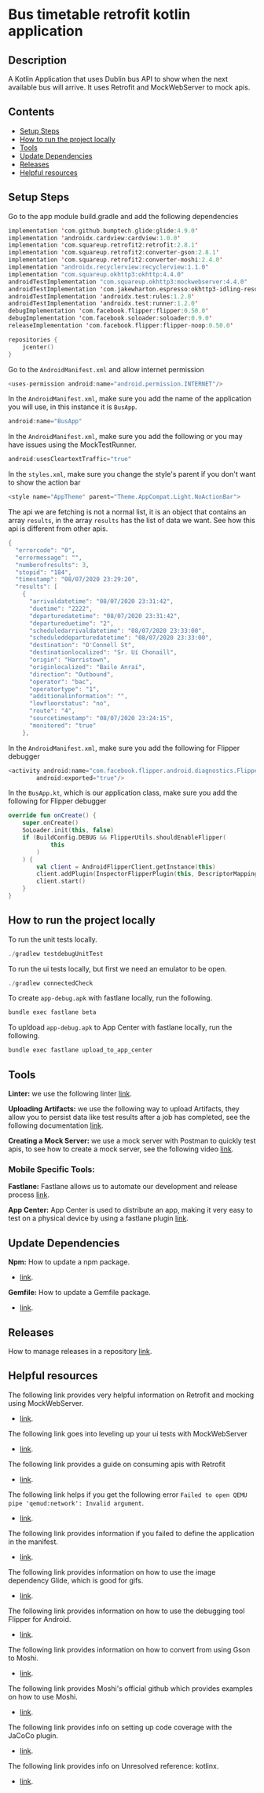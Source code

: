 # Bus timetable retrofit kotlin application

## Description

A Kotlin Application that uses Dublin bus API to show when the next available bus will arrive. It uses Retrofit and MockWebServer to mock apis.

## Contents

- [Setup Steps](#setup-steps)
- [How to run the project locally](#how-to-run-the-project-locally)
- [Tools](#tools)
- [Update Dependencies](#update-dependencies)
- [Releases](#releases)
- [Helpful resources](#helpful-resources)

## Setup Steps

Go to the app module build.gradle and add the following dependencies

```kotlin
implementation 'com.github.bumptech.glide:glide:4.9.0'
implementation 'androidx.cardview:cardview:1.0.0'
implementation 'com.squareup.retrofit2:retrofit:2.8.1'
implementation 'com.squareup.retrofit2:converter-gson:2.8.1'
implementation 'com.squareup.retrofit2:converter-moshi:2.4.0'
implementation "androidx.recyclerview:recyclerview:1.1.0"
implementation "com.squareup.okhttp3:okhttp:4.4.0"
androidTestImplementation "com.squareup.okhttp3:mockwebserver:4.4.0"
androidTestImplementation 'com.jakewharton.espresso:okhttp3-idling-resource:1.0.0'
androidTestImplementation 'androidx.test:rules:1.2.0'
androidTestImplementation 'androidx.test:runner:1.2.0'
debugImplementation 'com.facebook.flipper:flipper:0.50.0'
debugImplementation 'com.facebook.soloader:soloader:0.9.0'
releaseImplementation 'com.facebook.flipper:flipper-noop:0.50.0'

repositories {
    jcenter()
}
```

Go to the `AndroidManifest.xml` and allow internet permission

```kotlin
<uses-permission android:name="android.permission.INTERNET"/>
```

In the `AndroidManifest.xml`, make sure you add the name of the application you will use, in this instance it is `BusApp`.

```kotlin
android:name="BusApp"
```

In the `AndroidManifest.xml`, make sure you add the following or you may have issues using the MockTestRunner.

```kotlin
android:usesCleartextTraffic="true"
```

In the `styles.xml`, make sure you change the style's parent if you don't want to show the action bar

```kotlin
<style name="AppTheme" parent="Theme.AppCompat.Light.NoActionBar">
```

The api we are fetching is not a normal list, it is an object that contains an array `results`, in the array `results` has the list of data we want. See how this api is different from other apis.

```kotlin
{
  "errorcode": "0",
  "errormessage": "",
  "numberofresults": 3,
  "stopid": "184",
  "timestamp": "08/07/2020 23:29:20",
  "results": [
    {
      "arrivaldatetime": "08/07/2020 23:31:42",
      "duetime": "2222",
      "departuredatetime": "08/07/2020 23:31:42",
      "departureduetime": "2",
      "scheduledarrivaldatetime": "08/07/2020 23:33:00",
      "scheduleddeparturedatetime": "08/07/2020 23:33:00",
      "destination": "O'Connell St",
      "destinationlocalized": "Sr. Uí Chonaill",
      "origin": "Harristown",
      "originlocalized": "Baile Anraí",
      "direction": "Outbound",
      "operator": "bac",
      "operatortype": "1",
      "additionalinformation": "",
      "lowfloorstatus": "no",
      "route": "4",
      "sourcetimestamp": "08/07/2020 23:24:15",
      "monitored": "true"
    },
```

In the `AndroidManifest.xml`, make sure you add the following for Flipper debugger

```kotlin
<activity android:name="com.facebook.flipper.android.diagnostics.FlipperDiagnosticActivity"
        android:exported="true"/>
```

In the `BusApp.kt`, which is our application class, make sure you add the following for Flipper debugger

```kotlin
override fun onCreate() {
    super.onCreate()
    SoLoader.init(this, false)
    if (BuildConfig.DEBUG && FlipperUtils.shouldEnableFlipper(
            this
        )
    ) {
        val client = AndroidFlipperClient.getInstance(this)
        client.addPlugin(InspectorFlipperPlugin(this, DescriptorMapping.withDefaults()))
        client.start()
    }
}
```

## How to run the project locally

To run the unit tests locally.

```kotlin
./gradlew testdebugUnitTest
```

To run the ui tests locally, but first we need an emulator to be open.

```kotlin
./gradlew connectedCheck
```

To create `app-debug.apk` with fastlane locally, run the following.

```kotlin
bundle exec fastlane beta
```

To upldoad `app-debug.apk` to App Center with fastlane locally, run the following.

```kotlin
bundle exec fastlane upload_to_app_center
```

## Tools

**Linter:** we use the following linter [link](https://github.com/github/super-linter).

**Uploading Artifacts:**  we use the following way to upload Artifacts, they allow you to persist data like test results after a job has completed, see the following documentation [link](https://docs.github.com/en/actions/configuring-and-managing-workflows/persisting-workflow-data-using-artifacts).

**Creating a Mock Server:** we use a mock server with Postman to quickly test apis, to see how to create a mock server, see the following video [link](https://www.youtube.com/watch?v=rJY8uUH2TIk). 

### Mobile Specific Tools:
 
**Fastlane:** Fastlane allows us to automate our development and release process [link](https://docs.fastlane.tools/).

**App Center:** App Center is used to distribute an app, making it very easy to test on a physical device by using a fastlane plugin [link](https://github.com/microsoft/fastlane-plugin-appcenter).

## Update Dependencies

**Npm:** How to update a npm package.
- [link](https://docs.npmjs.com/cli/update).

**Gemfile:** How to update a Gemfile package.
- [link](https://bundler.io/man/bundle-update.1.html#UPDATING-A-LIST-OF-GEMS).

## Releases

How to manage releases in a repository [link](https://help.github.com/en/github/administering-a-repository/managing-releases-in-a-repository). 

## Helpful resources

The following link provides very helpful information on Retrofit and mocking using MockWebServer.
- [link](https://www.raywenderlich.com/10091980-testing-rest-apis-using-mockwebserver).

The following link goes into leveling up your ui tests with MockWebServer
- [link](https://tech.okcupid.com/ui-tests-with-mockwebserver/).

The following link provides a guide on consuming apis with Retrofit
- [link](https://github.com/codepath/android_guides/wiki/Consuming-APIs-with-Retrofit).

The following link helps if you get the following error `Failed to open QEMU pipe 'qemud:network': Invalid argument`.
- [link](https://stackoverflow.com/a/57726127).

The following link provides information if you failed to define the application in the manifest.
- [link](https://stackoverflow.com/a/10607418).

The following link provides information on how to use the image dependency Glide, which is good for gifs.
- [link](https://github.com/bumptech/glide).

The following link provides information on how to use the debugging tool Flipper for Android.
- [link](https://fbflipper.com/docs/getting-started/android-native).

The following link provides information on how to convert from using Gson to Moshi.
- [link](https://proandroiddev.com/moshi-with-retrofit-in-kotlin-%EF%B8%8F-a69c2621708b).

The following link provides Moshi's official github which provides examples on how to use Moshi.
- [link](https://github.com/square/moshi).

The following link provides info on setting up code coverage with the JaCoCo plugin.
- [link](https://www.raywenderlich.com/10562143-continuous-integration-for-android#toc-anchor-013).

The following link provides info on Unresolved reference: kotlinx.
- [link](https://stackoverflow.com/a/34173727).